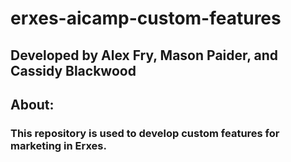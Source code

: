 # erxes-aicamp-custom-features
## Developed by Alex Fry, Mason Paider, and Cassidy Blackwood

## About:
### This repository is used to develop custom features for marketing in Erxes.